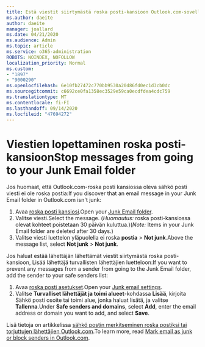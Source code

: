 ```yaml
---
title: Estä viestit siirtymästä roska posti-kansioon Outlook.com-sovelluksessa.
ms.author: daeite
author: daeite
manager: joallard
ms.date: 04/21/2020
ms.audience: Admin
ms.topic: article
ms.service: o365-administration
ROBOTS: NOINDEX, NOFOLLOW
localization_priority: Normal
ms.custom:
- "1897"
- "9000290"
ms.openlocfilehash: 6e10fb27472c770bb9530a20d86fd0ec1d3cb0dc
ms.sourcegitcommit: c6692ce0fa1358ec3529e59ca0ecdfdea4cdc759
ms.translationtype: MT
ms.contentlocale: fi-FI
ms.lasthandoff: 09/14/2020
ms.locfileid: "47694272"
---
```

# <a name="stop-messages-from-going-to-your-junk-email-folder"></a><span data-ttu-id="41a9a-102">Viestien lopettaminen roska posti-kansioon</span><span class="sxs-lookup"><span data-stu-id="41a9a-102">Stop messages from going to your Junk Email folder</span></span>

<span data-ttu-id="41a9a-103">Jos huomaat, että Outlook.com-roska posti kansiossa oleva sähkö posti viesti ei ole roska postia:</span><span class="sxs-lookup"><span data-stu-id="41a9a-103">If you discover that an email message in your Junk Email folder in Outlook.com isn't junk:</span></span>

1. <span data-ttu-id="41a9a-104">Avaa [roska posti kansiosi](https://outlook.live.com/mail/junkemail).</span><span class="sxs-lookup"><span data-stu-id="41a9a-104">Open your [Junk Email folder](https://outlook.live.com/mail/junkemail).</span></span>
1. <span data-ttu-id="41a9a-105">Valitse viesti.</span><span class="sxs-lookup"><span data-stu-id="41a9a-105">Select the message.</span></span> <span data-ttu-id="41a9a-106">(*Huomautus:* roska posti-kansiossa olevat kohteet poistetaan 30 päivän kuluttua.)</span><span class="sxs-lookup"><span data-stu-id="41a9a-106">(*Note:* Items in your Junk Email folder are deleted after 30 days.)</span></span>
1. <span data-ttu-id="41a9a-107">Valitse viesti luettelon yläpuolella ei roska **postia**  >  **Not junk**.</span><span class="sxs-lookup"><span data-stu-id="41a9a-107">Above the message list, select **Not junk** > **Not junk**.</span></span>

<span data-ttu-id="41a9a-108">Jos haluat estää lähettäjän lähettämät viestit siirtymästä roska posti-kansioon, Lisää lähettäjä turvallisten lähettäjien luetteloon:</span><span class="sxs-lookup"><span data-stu-id="41a9a-108">If you want to prevent any messages from a sender from going to the Junk Email folder, add the sender to your safe senders list:</span></span>

1. <span data-ttu-id="41a9a-109">Avaa [roska posti asetukset](https://go.microsoft.com/fwlink/?linkid=2035804).</span><span class="sxs-lookup"><span data-stu-id="41a9a-109">Open your [Junk email settings](https://go.microsoft.com/fwlink/?linkid=2035804).</span></span>
1. <span data-ttu-id="41a9a-110">Valitse **Turvalliset lähettäjät ja toimi alueet**-kohdassa **Lisää**, kirjoita Sähkö posti osoite tai toimi alue, jonka haluat lisätä, ja valitse **Tallenna**.</span><span class="sxs-lookup"><span data-stu-id="41a9a-110">Under **Safe senders and domains**, select **Add**, enter the email address or domain you want to add, and select **Save**.</span></span>

<span data-ttu-id="41a9a-111">Lisä tietoja on artikkelissa [sähkö postin merkitseminen roska postiksi tai torjuttujen lähettäjien Outlook.com](https://support.office.com/article/a3ece97b-82f8-4a5e-9ac3-e92fa6427ae4?wt.mc_id=Office_Outlook_com_Alchemy).</span><span class="sxs-lookup"><span data-stu-id="41a9a-111">To learn more, read [Mark email as junk or block senders in Outlook.com](https://support.office.com/article/a3ece97b-82f8-4a5e-9ac3-e92fa6427ae4?wt.mc_id=Office_Outlook_com_Alchemy).</span></span>
